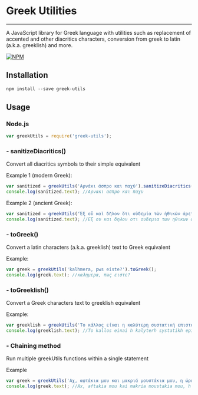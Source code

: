 # Greek Utilities
-----

A JavaScript library for Greek language with utilities such as replacement of accented and other diacritics characters, conversion from greek to latin (a.k.a. greeklish) and more.

[![NPM](https://nodei.co/npm/greek-utils.png)](https://nodei.co/npm/greek-utils/)

Installation
----------
```javascript
npm install --save greek-utils
````

Usage
-----

### Node.js
```javascript
var greekUtils = require('greek-utils');
```

### - sanitizeDiacritics()
Convert all diacritics symbols to their simple equivalent

Example 1 (modern Greek):
```javascript
var sanitized = greekUtils('Αρνάκι άσπρο και παχύ').sanitizeDiacritics();
console.log(sanitized.text); //Αρνακι ασπρο και παχυ
```
Example 2 (ancient Greek):
```javascript
var sanitized = greekUtils('Ἐξ οὗ καὶ δῆλον ὅτι οὐδεμία τῶν ἠθικῶν ἀρετῶν φύσει ἡμῖν ἐγγίνεται').sanitizeDiacritics();
console.log(sanitized.text); //Εξ ου και δηλον οτι ουδεμια των ηθικων αρετων φυσει ημιν εγγινεται
```

### - toGreek()
Convert a latin characters (a.k.a. greeklish) text to Greek equivalent

Example:
```javascript
var greek = greekUtils('kalhmera, pws eiste?').toGreek();
console.log(greek.text); //καλημερα, πως ειστε?
```

### - toGreeklish()
Convert a Greek characters text to greeklish equivalent

Example:
```javascript
var greeklish = greekUtils('Το κάλλος είναι η καλύτερη συστατική επιστολή').toGreeklish();
console.log(greeklish.text); //To kallos einai h kalyterh systatikh epistolh.
```

### - Chaining method
Run multiple greekUtils functions within a single statement

Example
```javascript
var greek = greekUtils('Αχ, αφτάκια μου και μακριά μουστάκια μου, η ώρα πέρασε!').sanitizeDiacritics().toGreeklish();
console.log(greek.text); //Ax, aftakia mou kai makria moustakia mou, h wra perase!
```
